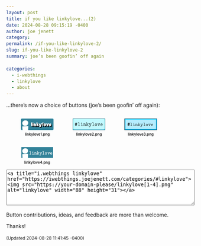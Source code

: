 ```yaml
---
layout: post
title: 𝚒𝚏 𝚢𝚘𝚞 𝚕𝚒𝚔𝚎 𝚕𝚒𝚗𝚔𝚢𝚕𝚘𝚟𝚎...(𝟸)
date: 2024-08-28 09:15:19 -0400
author: joe jenett
category: 
permalink: /if-you-like-linkylove-2/
slug: if-you-like-linkylove-2
summary: joe’s been goofin’ off again

categories:
  - i-webthings
  - linkylove
  - about
---
```

...there’s now a choice of buttons (joe’s been goofin’ off again):

<figure style="float:left;margin-right:12px;text-align:center;"><span  class="iwt"><a title="i.webthings linkylove" href="https://iwebthings.joejenett.com/categories/#linkylove"><img src="/images/linkylove1.png" alt="" width="88"></a></span><figcaption style="text-align:center;font-size:.7em;font-weight:600;margin-top:3px;">linkylove1.png</figcaption></figure> <figure style="float:left;margin-right:12px;text-align:center;"><span  class="iwt"><a title="i.webthings linkylove" href="https://iwebthings.joejenett.com/categories/#linkylove"><img src="/images/linkylove2.png" alt="" width="88"></a></span><figcaption style="text-align:center;font-size:.7em;font-weight:600;margin-top:3px;">linkylove2.png</figcaption></figure>
<figure style="float:left;margin-right:12px;text-align:center;"><span  class="iwt"><a title="i.webthings linkylove" href="https://iwebthings.joejenett.com/categories/#linkylove"><img src="/images/linkylove3.png" alt="" width="88"></a></span><figcaption style="text-align:center;font-size:.7em;font-weight:600;margin-top:3px;">linkylove3.png</figcaption></figure>
<figure style="float:left;margin-right:12px;text-align:center;"><span  class="iwt"><a title="i.webthings linkylove" href="https://iwebthings.joejenett.com/categories/#linkylove"><img src="/images/linkylove4.png" alt="" width="88"></a></span><figcaption style="text-align:center;font-size:.7em;font-weight:600;margin-top:3px;">linkylove4.png</figcaption></figure>

<textarea style="width:100%;height:90px;">
<a title="i.webthings linkylove" href="https://iwebthings.joejenett.com/categories/#linkylove">&lt;img src="https://your-domain-please/linkylove[1-4].png" alt="linkylove" width="88" height="31"&gt;</a>
</textarea>
Button contributions, ideas, and feedback are more than welcome.

Thanks!

<small>(Updated 2024-08-28 11:41:45 -0400)</small>

<a style="display:none;" href="https://brid.gy/publish/mastodon"><small>(cross-posted to mastodon)</small></a>